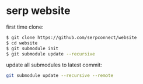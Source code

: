 # serp website

first time clone:
```sh
$ git clone https://github.com/serpconnect/website
$ cd website
$ git submodule init
$ git submodule update --recursive
```

update all submodules to latest commit:
```sh
git submodule update --recursive --remote
```